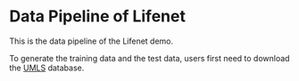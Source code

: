 # Data Pipeline of Lifenet

This is the data pipeline of the Lifenet demo.

To generate the training data and the test data, users first need to download the [UMLS]() database.

